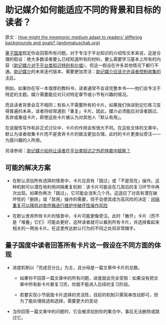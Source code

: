 # 助记媒介如何能适应不同的背景和目标的读者？

原文：[How might the mnemonic medium adapt to readers’ differing backgrounds and goals? (andymatuschak.org)](https://notes.andymatuschak.org/z287gqhS79WChEm7zRiB5vcuVAXYCnn3GCXv)

[量子国度](https://notes.andymatuschak.org/z2fBHADWa93EZTuNzuww7V3Vi587ZyZ4FHTHm)假定你会回答所有问题。对于专注于平台知识的介绍性文本来说，这是合理的假设：绝大多数读者要么已经知道所有的材料，要么需要学习基本上所有的内容（[助记媒介对于平台类知识特别有价值](https://notes.andymatuschak.org/z2bwNMKjXjzp9tGrK6Hm7PXpoEeNAG9M65JW6)）。但这一假设在许多其他情况下都行不通。[助记媒介](https://notes.andymatuschak.org/z4rRX3qwSSJRsEkdXKwH2shamgHNeRthrMLiF)的未来迭代版本，需要更加灵活：[助记媒介应该允许读者控制收集的卡片](https://notes.andymatuschak.org/z3XqmAYKcD411jZgBik9oyXgcrarXycADWVeh)。

例如，如果你在写一本很厚的教科书，读者通常不会读完整本书——他们会专注于特定的主题。媒介需要能应对只对特定章节或小节有兴趣的情况。

而且读者背景会互不相同；有些人不需要所有的卡片。如果我们快进到记忆练习变得普遍的未来，读者将经常遇到「重复」卡片。因此，媒介必须能应对读者跳过、丢弃或重组卡片，即使这些卡片被认为对其他人「默认有用」。

在说服性写作和非正式讨论中，卡片的作用会有很大不同。在这些文体的文章中，默认为读者收集卡片而不是舍弃卡片的做法更加合理。此时的卡片更类似旁注——为感兴趣的人所用。

另请参阅：[助记媒介如何让读者在平台类知识之外的体裁中赋能？](https://notes.andymatuschak.org/z57S2Fte6gAnnM1gCS2nHpH7NYAiXD8KeDfvZ)

## 可能的解决方案

- 在默认添加所有选择的情景中，卡片应具有「跳过」或「不是现在」操作。这种机制可以潜在地利用间隔重复机制：该卡片可能会在几周后的复习环节中再次出现。如果你再次「跳过」，它可能会消失几个月。这适应了对具有潜在破坏性的「删除」或「禁用」操作的需要，但不会使其成为高风险的决定：[间隔重复可以降低对收件箱进行维护中破坏性操作风险](https://notes.andymatuschak.org/z7yRMBXGc81KkUwLxefodzfnnfKXx63vXzP88)

- 在默认舍弃所有卡片的情景中，卡片可能更像旁注。此时「散开」卡片（而不是「堆叠」它们）可能会更好，这样读者就可以看到所有卡片，并选择看起来相关的一两张卡片。在这里传达默认行为的不同之处将非常棘手。

## 量子国度中读者回答所有卡片这一假设在不同方面的体现

- 进度机制以「完成百分比」为主，且分母是一篇文章中卡片的总数。

  - 如果你不回答一篇文章中的所有问题，进度就会完全受阻：如果没有把文章中所有新卡片都复习完，你就不能进入后续的复习阶段。

  - 若要实现小节层面卡片选择的灵活性，目前的机制只需简单改动即可，但为了能处理挑选和选择，需要更大的变动

- 当你回答一篇文章中的问题时，它会被添加到你的集合中，事后无法删除或跳过它。